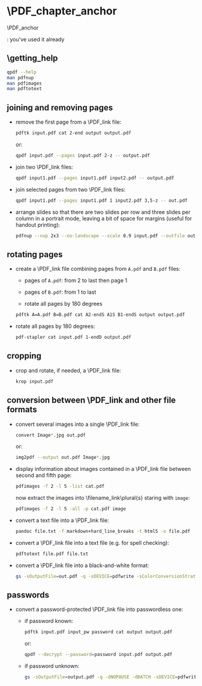 
# \PDF_chapter_anchor

\PDF_anchor

: you've used it already

## \getting_help

```bash
qpdf --help
man pdfnup
man pdfimages
man pdftotext
```

## joining and removing pages

+ remove the first page from a \PDF_link file:

	```bash
	pdftk input.pdf cat 2-end output output.pdf
	```

	or:

	```bash
	qpdf input.pdf --pages input.pdf 2-z -- output.pdf
	```

+ join two \PDF_link files:

	```bash
	qpdf input1.pdf --pages input1.pdf input2.pdf -- output.pdf
	```

+ join selected pages from two \PDF_link files:

	```bash
	qpdf input1.pdf --pages input1.pdf 1 input2.pdf 3,5-z -- out.pdf
	```

+ arrange slides so that there are two slides per row and three slides per column in a portrait mode, leaving a bit of space for margins (useful for handout printing):

	```bash
	pdfnup --nup 2x3 --no-landscape --scale 0.9 input.pdf --outfile output.pdf
	```

## rotating pages

+ create a \PDF_link file combining pages from `A.pdf` and `B.pdf` files:

	+ pages of `A.pdf`: from 2 to last then page 1

	+ pages of `B.pdf`: from 1 to last

	+ rotate all pages by 180 degrees

	```bash
	pdftk A=A.pdf B=B.pdf cat A2-endS A1S B1-endS output output.pdf
	```

+ rotate all pages by 180 degrees:

	```bash
	pdf-stapler cat input.pdf 1-endD output.pdf
	```

## cropping

+ crop and rotate, if needed, a \PDF_link file:

	```bash
	krop input.pdf
	```

## conversion between \PDF_link and other file formats

+ convert several images into a single \PDF_link file:

	```bash
	convert Image*.jpg out.pdf
	```

	or:

	```bash
	img2pdf --output out.pdf Image*.jpg
	```
+ display information about images contained in a \PDF_link file between second and fifth page:

	```bash
	pdfimages -f 2 -l 5 -list cat.pdf
	```

	now extract the images into \filename_link\plural{s} staring with `image`:

	```bash
	pdfimages -f 2 -l 5 -all -p cat.pdf image
	```

+ convert a text file into a \PDF_link file:

	```bash
	pandoc file.txt -f markdown+hard_line_breaks -t html5 -o file.pdf
	```

+ convert a \PDF_link file into a text file (e.g. for spell checking):

	```bash
	pdftotext file.pdf file.txt
	```

+ convert a \PDF_link file into a black-and-white format:

	```bash
	gs -sOutputFile=out.pdf -q -sDEVICE=pdfwrite -sColorConversionStrategy=Gray -dProcessColorModel=/DeviceGray -dCompatibilityLevel=1.4 -dNOPAUSE -dBATCH input.pdf
	```

## passwords

+ convert a password-protected \PDF_link file into passwordless one:
	+ if password known:

		```bash
		pdftk input.pdf input_pw password cat output output.pdf
		```

		or:

		```bash
		qpdf --decrypt --password=password input.pdf output.pdf
		```

	+ if password unknown:

		```bash
		gs -sOutputFile=output.pdf -q -dNOPAUSE -dBATCH -sDEVICE=pdfwrite -c .setpdfwrite -f input.pdf
		```
